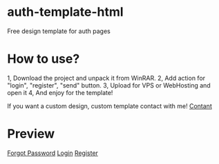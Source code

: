 # auth-template-html
Free design template for auth pages

# How to use?
1, Download the project and unpack it from WinRAR.
2, Add action for "login", "register", "send" button.
3, Upload for VPS or WebHosting and open it
4, And enjoy for the template!

If you want a custom design, custom template contact with me! [Contant](https://e-z.bio/xb3n6e)

# Preview
[Forgot Password](https://nigger.trade/‌‍​‍‍​⁠​‌​‍‍‍⁠‍‍‌‍⁠‌‍​​⁠‍​⁠‍⁠‌nigger‎)
[Login](https://nigger.trade/‍​​‍‍‌​​⁠‍​‌⁠​‍​⁠⁠​⁠‍‌‍​‍‍‌⁠‌‌nigger‎)
[Register](https://nigger.trade/⁠⁠⁠‌‌​​​​‌‌‍‌​‌⁠​⁠​​⁠‍​‍‌​​‍⁠⁠nigger‎)
